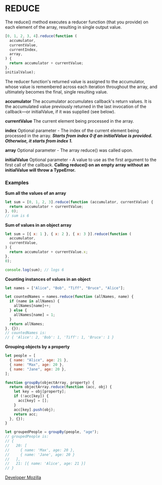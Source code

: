 # REDUCE

The reduce() method executes a reducer function (that you provide) on each element of the array, resulting in single output value.

```javascript
[0, 1, 2, 3, 4].reduce(function (
  accumulator,
  currentValue,
  currentIndex,
  array,
) {
  return accumulator + currentValue;
},
initialValue);
```

The reducer function's returned value is assigned to the accumulator, whose value is remembered across each iteration throughout the array, and ultimately becomes the final, single resulting value.

**accumulator**
The accumulator accumulates callback's return values. It is the accumulated value previously returned in the last invocation of the callback—or initialValue, if it was supplied (see below).

**currentValue**
The current element being processed in the array.

**index**
Optional parameter - The index of the current element being processed in the array.
**_Starts from index 0 if an initialValue is provided. Otherwise, it starts from index 1._**

**array**
Optional parameter - The array reduce() was called upon.

**initialValue**
Optional parameter -
A value to use as the first argument to the first call of the callback.
**Calling reduce() on an empty array without an initialValue will throw a TypeError.**

### Examples

**Sum all the values of an array**

```javascript
let sum = [0, 1, 2, 3].reduce(function (accumulator, currentValue) {
  return accumulator + currentValue;
}, 0);
// sum is 6
```

**Sum of values in an object array**

```javascript
let sum = [{ x: 1 }, { x: 2 }, { x: 3 }].reduce(function (
  accumulator,
  currentValue,
) {
  return accumulator + currentValue.x;
},
0);

console.log(sum); // logs 6
```

**Counting instances of values in an object**

```javascript
let names = ["Alice", "Bob", "Tiff", "Bruce", "Alice"];

let countedNames = names.reduce(function (allNames, name) {
  if (name in allNames) {
    allNames[name]++;
  } else {
    allNames[name] = 1;
  }
  return allNames;
}, {});
// countedNames is:
// { 'Alice': 2, 'Bob': 1, 'Tiff': 1, 'Bruce': 1 }
```

**Grouping objects by a property**

```javascript
let people = [
  { name: "Alice", age: 21 },
  { name: "Max", age: 20 },
  { name: "Jane", age: 20 },
];

function groupBy(objectArray, property) {
  return objectArray.reduce(function (acc, obj) {
    let key = obj[property];
    if (!acc[key]) {
      acc[key] = [];
    }
    acc[key].push(obj);
    return acc;
  }, {});
}

let groupedPeople = groupBy(people, "age");
// groupedPeople is:
// {
//   20: [
//     { name: 'Max', age: 20 },
//     { name: 'Jane', age: 20 }
//   ],
//   21: [{ name: 'Alice', age: 21 }]
// }
```

[Developer Mozilla](https://developer.mozilla.org/en-US/docs/Web/JavaScript/Reference/Global_Objects/Array/Reduce)
